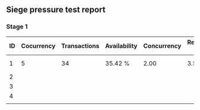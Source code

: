 ## Siege pressure test report

### Stage 1

| ID   | Cocurrency | Transactions | Availability | Concurrency | Response time | Transaction rate | Successful transactions | Failed transactions |      |
| ---- | ---------- | ------------ | ------------ | ----------- | ------------- | ---------------- | ----------------------- | ------------------- | ---- |
| 1    | 5          | 34           | 35.42 %      | 2.00        | 3.52 secs     | 0.57 trans/sec   | 34                      | 62                  |      |
| 2    |            |              |              |             |               |                  |                         |                     |      |
| 3    |            |              |              |             |               |                  |                         |                     |      |
| 4    |            |              |              |             |               |                  |                         |                     |      |
|      |            |              |              |             |               |                  |                         |                     |      |

